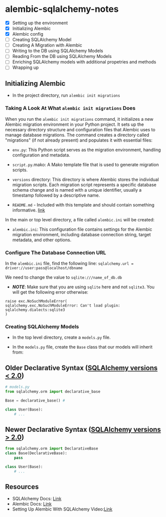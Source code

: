 # alembic-sqlalchemy-notes

- [x] Setting up the environment
- [x] Initializing Alembic
- [x] Alembic config
- [ ] Creating SQLAlchemy Model
- [ ] Creating A Migration with Alembic
- [ ] Writing to the DB using SQLAlchemy Models
- [ ] Reading From the DB using SQLAlchemy Models
- [ ] Enriching SQLAlchemy models with additional propetries and methods
- [ ] Wrapping up

## Initializing Alembic  
- In the project directory, run `alembic init migrations`

### Taking A Look At What `alembic init migrations` Does

When you run the `alembic init migrations` command, it initializes a new Alembic migration environment in your Python project. It sets up the necessary directory structure and configuration files that Alembic uses to manage database migrations. The command creates a directory called "migrations" (if not already present) and populates it with essential files:

- `env.py`: This Python script serves as the migration environment, handling configuration and metadata.

- `script.py`.mako: A Mako template file that is used to generate migration scripts.

- `versions` directory: This directory is where Alembic stores the individual migration scripts. Each migration script represents a specific database schema change and is named with a unique identifier, usually a timestamp followed by a descriptive name.

- `README.md` - Included with this template and should contain something informative. [link](https://alembic.sqlalchemy.org/en/latest/tutorial.html#the-migration-environment)

In the main or top level directory, a file called `alembic.ini` will be created:

- `alembic.ini`: This configuration file contains settings for the Alembic migration environment, including database connection string, target metadata, and other options.

### Configure The Database Connection URL
In the `alembic.ini` file, find the following line: `sqlalchemy.url = driver://user:pass@localhost/dbname`

We need to change the value to `sqlite:///name_of_db.db`

- ***NOTE***: Make sure that you are using `sqlite` here and not `sqlite3`. You will get the following error otherwise:

```shell
raise exc.NoSuchModuleError(
sqlalchemy.exc.NoSuchModuleError: Can't load plugin: sqlalchemy.dialects:sqlite3
)
```

### Creating SQLAlchemy Models
- In the top level directory, create a `models.py` file.

- In the `models.py` file, create the `Base` class that our models will inherit from:

## Older Declarative Syntax ([SQLAlchemy versions < 2.0](https://docs.sqlalchemy.org/en/13/orm/extensions/declarative/api.html#sqlalchemy.ext.declarative.declarative_base))
```python
# models.py
from sqlalchemy.orm import declarative_base

Base = declarative_base() # 

class User(Base):
    # ...
```
## Newer Declarative Syntax ([SQLAlchemy versions > 2.0](https://docs.sqlalchemy.org/en/20/orm/mapping_styles.html#declarative-mapping))

```python
from sqlalchemy.orm import DeclarativeBase
class Base(DeclarativeBase):
    pass

class User(Base):
    # ...
```


## Resources 

- SQLAlchemy Docs: [Link](https://www.sqlalchemy.org/)
- Alembic Docs: [Link](https://alembic.sqlalchemy.org/en/latest/)
- Setting Up Alembic With SQLAlchemy Video:[Link](https://youtu.be/nt5sSr1A_qw)

